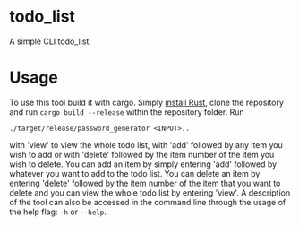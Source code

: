 # todo_list

A simple CLI todo_list.


# Usage

To use this tool build it with cargo. Simply [install Rust](https://www.rust-lang.org/tools/install), clone the repository and run ```cargo build --release``` within the repository folder. Run 
```
./target/release/password_generator <INPUT>..
```
with 'view' to view the whole todo list, with 'add' followed by any item you wish to add or with 'delete' followed by the item number of the item you wish to delete. You can add an item by simply entering 'add' followed by whatever you want to add to the todo list. You can delete an item by entering 'delete' followed by the item number of the item that you want to delete and you can view the whole todo list by entering 'view'. A description  of the tool can also be accessed in the command line through the usage of the help flag: ```-h``` or ```--help```.

